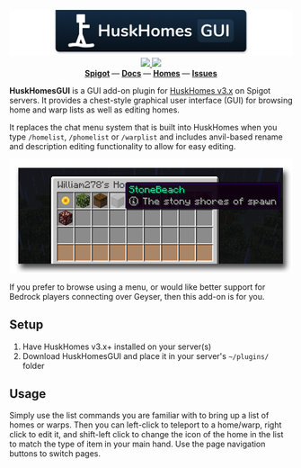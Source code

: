 <p align="center">
    <img src="images/banner.png" alt="HuskHomesGUI" />
    <a href="https://github.com/WiIIiam278/HuskHomesGUI/actions/workflows/java_ci.yml">
        <img src="https://img.shields.io/github/actions/workflow/status/WiIIiam278/HuskHomesGUI/java_ci.yml?branch=master&logo=github"/>
    </a>
    <a href="https://discord.gg/tVYhJfyDWG">
        <img src="https://img.shields.io/discord/818135932103557162.svg?label=&logo=discord&logoColor=fff&color=7389D8&labelColor=6A7EC2" />
    </a> 
    <br/>
    <b>
        <a href="https://www.spigotmc.org/resources/huskhomesgui.91059/">Spigot</a>
    </b> —
    <b>
        <a href="https://william278.net/docs/huskhomes/gui">Docs</a>
    </b> — 
    <b>
        <a href="https://github.com/WiIIiam278/HuskHomes/">Homes</a>
    </b> — 
    <b>
        <a href="https://github.com/WiIIiam278/HuskHomes/issues">Issues</a>
    </b>
</p>

**HuskHomesGUI** is a GUI add-on plugin for [HuskHomes v3.x](https://github.com/WiIIiam278/HuskHomes2) on Spigot servers. It provides a chest-style graphical user interface (GUI) for browsing home and warp lists as well as editing homes.

It replaces the chat menu system that is built into HuskHomes when you type `/homelist`, `/phomelist` or `/warplist` and includes anvil-based rename and description editing functionality to allow for easy editing.

![Menu screenshot](images/menu-screenshot.png)

If you prefer to browse using a menu, or would like better support for Bedrock players connecting over Geyser, then this add-on is for you.

## Setup
1. Have HuskHomes v3.x+ installed on your server(s)
2. Download HuskHomesGUI and place it in your server's `~/plugins/` folder

## Usage
Simply use the list commands you are familiar with to bring up a list of homes or warps.
Then you can left-click to teleport to a home/warp, right click to edit it, and shift-left click to change the icon of the home in the list to match the type of item in your main hand. Use the page navigation buttons to switch pages.
